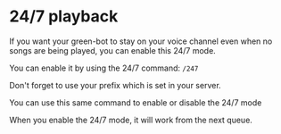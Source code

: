 # 24/7 playback

If you want your green-bot to stay on your voice channel even when no songs are being played, you can enable this 24/7 mode.

You can enable it by using the 24/7 command: `/247`

Don't forget to use your prefix which is set in your server.

You can use this same command to enable or disable the 24/7 mode

When you enable the 24/7 mode, it will work from the next queue.

